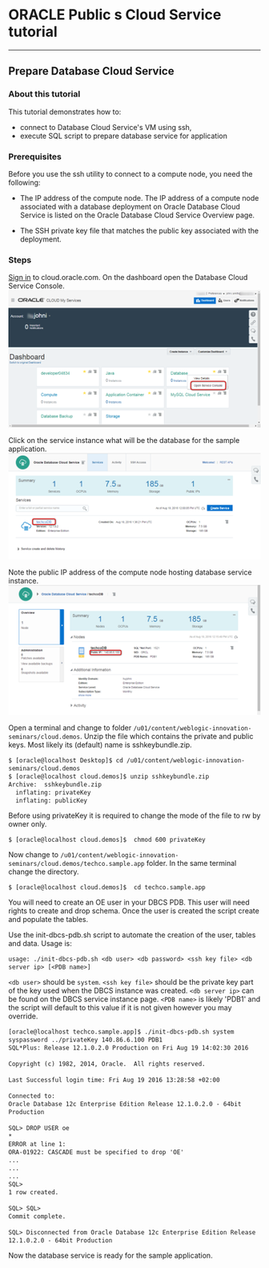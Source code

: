 # ORACLE Public s Cloud Service tutorial #
-----
## Prepare Database Cloud Service ##

### About this tutorial ###
This tutorial demonstrates how to:
	
+ connect to Database Cloud Service's VM using ssh,
+ execute SQL script to prepare database service for application

### Prerequisites ###

Before you use the ssh utility to connect to a compute node, you need the following:

- The IP address of the compute node. The IP address of a compute node associated with a database deployment on Oracle Database Cloud Service is listed on the Oracle Database Cloud Service Overview page.

- The SSH private key file that matches the public key associated with the deployment.

### Steps ###
[Sign in](https://github.com/oracle-weblogic/weblogic-innovation-seminars/blob/caf-12.2.1/cloud.demos/jcs.basics/sign.in.to.oracle.cloud.md) to cloud.oracle.com. On the dashboard open the Database Cloud Service Console.
![](images/dashboard.2.dbcs.png)

Click on the service instance what will be the database for the sample application.
![](images/prepare.dbcs.01.png)

Note the public IP address of the compute node hosting database service instance.
![](images/prepare.dbcs.02.png)

Open a terminal and change to folder `/u01/content/weblogic-innovation-seminars/cloud.demos`. Unzip the file which contains the private and public keys. Most likely its (default) name is sshkeybundle.zip.

    $ [oracle@localhost Desktop]$ cd /u01/content/weblogic-innovation-seminars/cloud.demos
    $ [oracle@localhost cloud.demos]$ unzip sshkeybundle.zip
    Archive:  sshkeybundle.zip
      inflating: privateKey              
      inflating: publicKey     
Before using privateKey it is required to change the mode of the file to rw by owner only.

    $ [oracle@localhost cloud.demos]$  chmod 600 privateKey

Now change to `/u01/content/weblogic-innovation-seminars/cloud.demos/techco.sample.app` folder. In the same terminal change the directory.

    $ [oracle@localhost cloud.demos]$  cd techco.sample.app
You will need to create an OE user in your DBCS PDB. This user will need rights to create and drop schema. Once the user is created the script create and populate the tables.

Use the init-dbcs-pdb.sh script to automate the creation of the user, tables and data. Usage is:

    usage: ./init-dbcs-pdb.sh <db user> <db password> <ssh key file> <db server ip> [<PDB name>]
`<db user>` should be `system`.  `<ssh key file>` should be the private key part of the key used when the DBCS instance was created.  `<db server ip>` can be found on the DBCS service instance page.  `<PDB name>` is likely 'PDB1' and the script will default to this value if it is not given however you may override.

    [oracle@localhost techco.sample.app]$ ./init-dbcs-pdb.sh system syspassword ../privateKey 140.86.6.100 PDB1
    SQL*Plus: Release 12.1.0.2.0 Production on Fri Aug 19 14:02:30 2016

    Copyright (c) 1982, 2014, Oracle.  All rights reserved.

    Last Successful login time: Fri Aug 19 2016 13:28:58 +02:00

    Connected to:
    Oracle Database 12c Enterprise Edition Release 12.1.0.2.0 - 64bit Production

    SQL> DROP USER oe
    *
    ERROR at line 1:
    ORA-01922: CASCADE must be specified to drop 'OE'
    ...
	...
	...
	SQL> 
	1 row created.

	SQL> SQL> 
	Commit complete.

	SQL> Disconnected from Oracle Database 12c Enterprise Edition Release 12.1.0.2.0 - 64bit Production	

Now the database service is ready for the sample application.